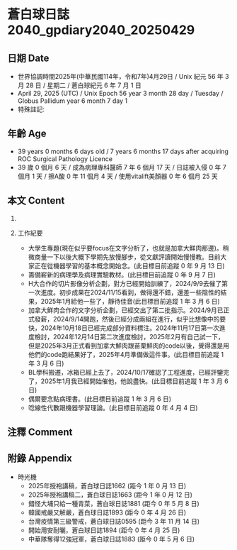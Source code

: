 [_metadata_:encoding]: - "utf-8"
[_metadata_:language]: - "zh-Hant-TW"
[_metadata_:fileformat]: - "markdown"
[_metadata_:MIME_type]: - "text/plain"
[_metadata_:markdown_version]: - "commonmark version 0.30"
[_metadata_:markdown_spec]: - "https://spec.commonmark.org/0.30/"

# 蒼白球日誌2040_gpdiary2040_20250429 #

## 日期 Date ##

* 世界協調時間2025年(中華民國114年，令和7年)4月29日 / Unix 紀元 56 年 3 月 28 日 / 星期二 / 蒼白球紀元 6 年 7 月 1 日
* April 29, 2025 (UTC) / Unix Epoch 56 year 3 month 28 day / Tuesday / Globus Pallidum year 6 month 7 day 1
* 特殊註記:

## 年齡 Age ##

* 39 years 0 months 6 days old / 7 years 6 months 17 days after acquiring ROC Surgical Pathology Licence
* 39 歲 0 個月 6 天 / 成為病理專科醫師 7 年 6 個月 17 天 / 日誌被入侵 0 年 7 個月 1 天 / 擦A酸 0 年 11 個月 4 天 / 使用vitalift美顏器 0 年 6 個月 25 天

## 本文 Content ##

1. 

2. 工作紀要

    - 大學生專題(現在似乎要focus在文字分析了，也就是加拿大鮮肉那邊)。稍微商量一下以後大概下學期先放慢腳步，從文獻評讀開始慢慢教。目前大家正在從機器學習的基本概念開始念。(此目標目前追蹤 0 年 9 月 13 日)
    - 籌備嶄新的病理學及病理實驗教材。(此目標目前追蹤 0 年 9 月 7 日)
    - H大合作的切片影像分析企劃，對方已經開始訓練了，2024/9/9去催了第一次進度。初步成果在2024/11/15看到，做得還不錯，還差一些陰性的結果，2025年1月給他一些了，靜待佳音(此目標目前追蹤 1 年 3 月 6 日)
    - 加拿大鮮肉合作的文字分析企劃，已經交出了第二批指示。2024/9月已正式發薪，2024/9/14開跑，然後已經分成兩組在進行，似乎比想像中的要快，2024年10月18日已經完成部分資料標注。2024年11月17日第一次進度檢討，2024年12月14日第二次進度檢討，2025年2月有自己試一下，但是2025年3月正式看到加拿大鮮肉跟苗栗鮮肉的code以後，覺得還是用他們的code跑結果好了，2025年4月準備做這件事。(此目標目前追蹤 1 年 3 月 6 日)
    - BL學科搬遷，冰箱已經上去了，2024/10/17確認了工程進度，已經評鑒完了，2025年1月我已經開始催他，他說盡快。(此目標目前追蹤 1 年 3 月 6 日)
    - 偶爾要念點病理書。(此目標目前追蹤 1 年 3 月 6 日)
    - 唸線性代數跟機器學習理論。(此目標目前追蹤 0 年 4 月 4 日)

## 注釋 Comment ##


## 附錄 Appendix ##

* 時光機
    - 2025年授袍講稿，蒼白球日誌1662 (距今 1 年 0 月 13 日)
    - 2025年授袍講稿二，蒼白球日誌1663 (距今 1 年 0 月 12 日)
    - 錯怪大埔只給一種青菜，蒼白球日誌1881 (距今 0 年 5 月 8 日)
    - 韓國戒嚴又解嚴，蒼白球日誌1893 (距今 0 年 4 月 26 日)
    - 台灣疫情第三級警戒，蒼白球日誌0595 (距今 3 年 11 月 14 日)
    - 開始用安耐曬，蒼白球日誌1894 (距今 0 年 4 月 25 日)
    - 中華隊奪得12強冠軍，蒼白球日誌1883 (距今 0 年 5 月 6 日)
